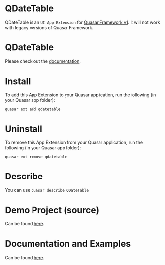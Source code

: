 QDateTable
===

QDateTable is an `UI App Extension` for [Quasar Framework v1](https://quasar.dev/). It will not work with legacy versions of Quasar Framework.

# QDateTable
Please check out the [documentation](https://qdatetable.now.sh).

# Install
To add this App Extension to your Quasar application, run the following (in your Quasar app folder):
```
quasar ext add qdatetable
```

# Uninstall
To remove this App Extension from your Quasar application, run the following (in your Quasar app folder):
```
quasar ext remove qdatetable
```

# Describe
You can use `quasar describe QDateTable` 

# Demo Project (source)
Can be found [here](https://github.com/ewol123/app-extension-qdatetable/tree/master/demo).

# Documentation and Examples
Can be found [here](https://qdatetable.now.sh).
